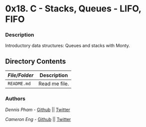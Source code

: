 # 0x18. C - Stacks, Queues - LIFO, FIFO
### Description
Introductory data structures: Queues and stacks with Monty.

## Directory Contents

|   ***File/Folder***    |  **Description**                       |
|---------------|---------------------------------------|
| `README.md` |  Read me file. |

### Authors
*Dennis Pham* - [Github](https://github.com/dspham/) || [Twitter](https://twitter.com/grepdennis)

*Cameron Eng* - [Github](https://github.com/c_eng/) || [Twitter](https://twitter.com/c33Eng)
